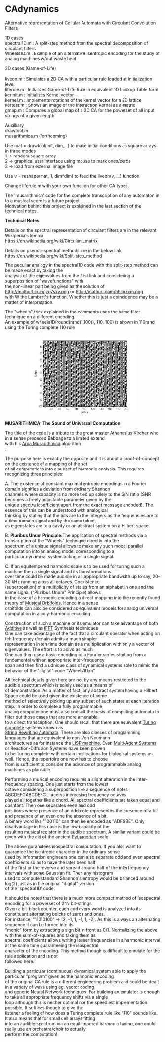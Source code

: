 # CAdynamics
Alternative representation of Cellular Automata with Circulant Convolution Filters

1D cases<br>
spectral1D.m : A split-step method from the spectral decomposition of circulant filters<br>
Wheels1D.m   : Example of an alternative isentropic encoding for the study of analog machines w/out waste heat<br> 

2D cases (Game-of-Life)<br>   
liveon.m     : Simulates a 2D CA with a particular rule loaded at initialization level <br>
liferule.m   : Initializes Game-of-Life Rule in equivalent 1D Lookup Table form<br> 
kerinit.m    : Initializes Kernel vector<br>
kernel.m     : Implements rotations of the kernel vector for a 2D lattice<br>
kertest.m    : Shows an image of the Interaction Kernal as a matrix<br>
gmap.m       : Computes a global map of a 2D CA for the powerset of all input strings of a given length<br>

Auxilliary<br>
drawtool.m  <br>
musarithmica.m (forthcoming)<br>

Use mat = drawtool(init, dim,...) to make initial conditions as square arrays in three modes<br>
1 -> random square array<br>
2 -> graphical user interface using mouse to mark ones/zeros<br>
3 -> load from external image file<br>

Use v = reshape(mat, 1, dim*dim) to feed the liveon(v, ...) function 

Change liferule.m with your own function for other CA types.

The 'musarithmica' code for the complete transcription of any automaton in to a musical score is a future project<BR>
Motivation behind this project is explained in the last section of the technical notes.<br>

<b>Technical Notes</b>

Details on the spectral representation of circulant filters are in the relevant Wikipedia's lemma<br>
https://en.wikipedia.org/wiki/Circulant_matrix<br>

Details on pseudo-spectral methods are in the below link<br>
https://en.wikipedia.org/wiki/Split-step_method<br>

The peculiar analogy in the spectral1D code with the split-step method can be made exact by taking the<br> 
analysis of the eigenvalues from the first link and considering a superposition of "wavefunctions" with <br>
the non-linear part being given as the solution of http://mathurl.com/jzq7sxy.png or http://mathurl.com/hhco7xm.png<br>
with W the Lambert's function. Whether this is just a coincidence may be a matter of interpretation.

The "wheels" trick explained in the comments uses the same filter technique on a different encoding.<br>
An example of wheels1D(round(rand(1,100)), 110, 100) is shown in 110rand using the Turing complete 110 rule<br>
<p align="center">
  <img src="https://github.com/rtheo/CAdynamics/blob/master/110rand.jpg" width="350"/>
</p>

<b>MUSARITHMICA: The Sound of Universal Computation</b><br>

The title of the code is a tribute to the great master <a href="https://en.wikipedia.org/wiki/Athanasius_Kircher">Athanasius Kircher</a> who in a sense preceded Babbage to a limited extend<br> 
with his <a href="https://en.wikipedia.org/wiki/Arca_Musarithmica">Arca Musarithmica</a> algorithm<br>.

The purpose here is exactly the opposite and it is about a proof-of-concept on the existence of a mapping of the set<br> 
of all computations into a subset of harmonic analysis. This requires recognizing three principles:<br>

A. The existence of constant maximal entropic encodings in a Fourier domain signifies a deviation from ordinary Shannon<br> channels where capacity is no more tied up solely to the S/N ratio (SNR becomes a freely adjustable parameter given by the<br>
unique spectra lcoefficient apart from the exact message encoded). The essence of this can be understood with analogical<br>
thinking by stating that the bits are to the integers as the frequencies are to a time domain signal and by the same token,<br> 
as eigenstates are to a cavity or an abstract system on a Hilbert space.

B. <it><b>Pluribus Unum Principle:</it></b>The application of spectral methods via a transcription of the "Wheels" technique directly into the<br> 
spectrum of a unique signal allows to make any such model parallel computation into an analog model corresponding to a<br> particular dynamical system acting on a single signal.<br>

C. If an equitempered harmonic scale is to be used for tuning such a machine then a single signal and its transformations <br>
over time could be made audible in an appropriate bandwidth up to say, 20-30 kHz running aross all octaves. Coexistence<br>
(superposition) of a multiplicity of states from an alphabet in one and the same signal (<it>"Pluribus Unum"</it> Principle) allows<br> 
in the case of a harmonic encoding a direct mapping into the recently found theory of
<a href="https://en.wikipedia.org/wiki/Orbifold#Music_theory">Musical Orbifolds</a>. Hence in a sense<br>
orbifolds can also be considered as equivalent models for analog universal computation in a poly-harmonic encoding.

Construction of such a machine or its emulator can take advantage of both 
<a href="https://en.wikipedia.org/wiki/Additive_synthesis">Additive</a> as well as 
<a href="https://en.wikipedia.org/wiki/Additive_synthesis#Inverse_FFT_synthesis">IFFT</a> Synthesis techniques<br>
One can take advantage of the fact that a circulant operator when acting on teh frequency domain admits a much simpler<br> representation in teh time domain as a multiplication with only a vector of eigenvalues. The effort is to aoivd as much<br>
 One can then use a basic encoding of a Fourier series starting from a fundamental with an appropriate inter-frequency<br> span and then find a udnique class of dynamical systems able to mimic the behavior of the "digital" code "Wheels1D.m"<br>

All technical details given here are not by any means restricted to the audible spectrum which is solely used as a means of<br>
of demonstration. As a matter of fact, any abstract system having a Hilbert Space could be used given the existence of some<br> 
method of selectively picking up any subset of such states at each iteration step. In order to complete a fully programmable<br>
 analog computer one must also consult the basis of computing automata to filter out those cases that are more amenable<br>
to a direct transcription. One should recall that there are equivalent 
<a href="https://en.wikipedia.org/wiki/Turing_completeness">Turing complete</a> systems known as <br>
<a href="https://en.wikipedia.org/wiki/Semi-Thue_system">String Rewriting Automata</a>. There are also classes of programming
languages that are equivalent to non-Von Neumann<br> 
architectures as for instance the <a href="https://en.wikipedia.org/wiki/Lisp_machine">LISP machine</a>.
Even <a href="https://en.wikipedia.org/wiki/Multi-agent_system">Multi-Agent Systems</a> or Reaction-Diffusion Systems
have been proven<br> 
to be Turing complete with certain implications for biological systems as well. Hence, the repertoire one now has to choose<br>
from is sufficient to consider the advance of programmable analog machines as plausible.<br>

Performing a musical encoding requires a slight alteration in the inter-frequency spacing. One just starts from the lowest<br>
octave considering a superposition like a sequence of notes ABCDEFGABCDEFG... acorss increasing frequency octaves<br> 
played all together like a chord. All spectral coefficients are taken equal and cosntant. Then one separates even and odd<br> positions where presence of an odd note representes the presence of a bit and presence of an even one the absence of a bit.<br>
A binary word like "100110" can then be encoded as "ADFGBE". Only disadvantage in this case is the low capacity of the<br>
resulting musical register in the audible spectrum. A similar variant could be given with the aid of the ancient 
<a href="https://en.wikipedia.org/wiki/Pythagorean_tuning">Pythagorian</a> scale.

The above guranatees isospectral computation. If you also want to guarantee the isentropic character in the ordinary sense<br>
used by information engineers one can also separate odd and even spectral coefficients so as to have the later been half <br>
 of the first or the reverse and spread around half of the interfrequency intervals with some Gaussian fit. Then any histogram<br> used to compute standard Shannon's entropy would be balanced around log(2) just as in the original "digital" version<br> of the 'spectral1D' code.
 
 It should be noted that there is a much more compact method of isospectral encoding for a powerset of 2^N bit-strings<br>
 Given a bit-block counter, each and every word is analyzed into its constituent alternating bolcks of zeros and ones.<br>
 For instance, "11010100" -> [2, -1, 1, -1, 1, -2]. As this is always an alternating sequence it can be turned into its<br>
 "monic" form by extracting a sign bit in front as 0/1. Normalizing the above with the sum-of-squares and taking them as<br>
 spectral coefficients allows writing  lesser frequencies in a harmonic interval at the same time guaranteeing the isospectral<br> character of the encoding. This method though is difficult to emulate for the rule application and is not<br>
 followed here.

Building a particular (continuous) dynamical system able to apply the particular "program" given as the harmonic encoding<br>
of the original CA rule is a different engineering problem and could be dealt in a variety of ways using eg. vector coding <br>
and generic Neural Network techniques. For building an emulator is enough to take all appropriate frequency shifts via a single<br> loop although this is neither optimal nor the speediest implementation possible. It suffices though to give the<br>
listener a feeling of how does a Turing complete rule like "110" sounds like. It also means that for small cell arrays fitting<br> into an audible spectrum via an equitempered harmonic tuning, one could really use an orchestra/choir to actually<br> perform the computation!
